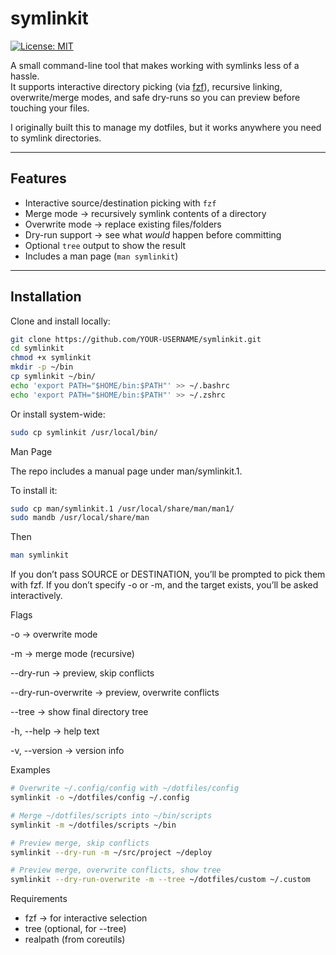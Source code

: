 # symlinkit

[![License: MIT](https://img.shields.io/badge/License-MIT-yellow.svg)](LICENSE)

A small command-line tool that makes working with symlinks less of a hassle.  
It supports interactive directory picking (via [fzf](https://github.com/junegunn/fzf)), recursive linking, overwrite/merge modes, and safe dry-runs so you can preview before touching your files.

I originally built this to manage my dotfiles, but it works anywhere you need to symlink directories.

---

## Features

- Interactive source/destination picking with `fzf`
- Merge mode → recursively symlink contents of a directory
- Overwrite mode → replace existing files/folders
- Dry-run support → see what _would_ happen before committing
- Optional `tree` output to show the result
- Includes a man page (`man symlinkit`)

---

## Installation

Clone and install locally:

```bash
git clone https://github.com/YOUR-USERNAME/symlinkit.git
cd symlinkit
chmod +x symlinkit
mkdir -p ~/bin
cp symlinkit ~/bin/
echo 'export PATH="$HOME/bin:$PATH"' >> ~/.bashrc
echo 'export PATH="$HOME/bin:$PATH"' >> ~/.zshrc
```

Or install system-wide:

```bash
sudo cp symlinkit /usr/local/bin/
```

Man Page

The repo includes a manual page under man/symlinkit.1.

To install it:

```bash
sudo cp man/symlinkit.1 /usr/local/share/man/man1/
sudo mandb /usr/local/share/man
```

Then

```bash
man symlinkit
```

If you don’t pass SOURCE or DESTINATION, you’ll be prompted to pick them with fzf.
If you don’t specify -o or -m, and the target exists, you’ll be asked interactively.

Flags

-o → overwrite mode

-m → merge mode (recursive)

--dry-run → preview, skip conflicts

--dry-run-overwrite → preview, overwrite conflicts

--tree → show final directory tree

-h, --help → help text

-v, --version → version info

Examples

```bash
# Overwrite ~/.config/config with ~/dotfiles/config
symlinkit -o ~/dotfiles/config ~/.config

# Merge ~/dotfiles/scripts into ~/bin/scripts
symlinkit -m ~/dotfiles/scripts ~/bin

# Preview merge, skip conflicts
symlinkit --dry-run -m ~/src/project ~/deploy

# Preview merge, overwrite conflicts, show tree
symlinkit --dry-run-overwrite -m --tree ~/dotfiles/custom ~/.custom
```

Requirements

- fzf → for interactive selection
- tree (optional, for --tree)
- realpath (from coreutils)
